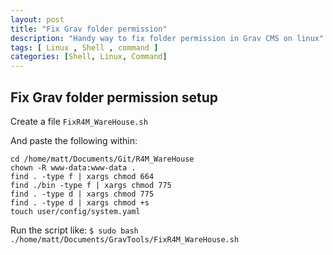 ```yaml
---
layout: post
title: "Fix Grav folder permission"
description: "Handy way to fix folder permission in Grav CMS on linux"
tags: [ Linux , Shell , command ]
categories: [Shell, Linux, Command]
---
```


## Fix Grav folder permission setup

Create a file `FixR4M_WareHouse.sh`

And paste the following within:

```
cd /home/matt/Documents/Git/R4M_WareHouse
chown -R www-data:www-data .
find . -type f | xargs chmod 664
find ./bin -type f | xargs chmod 775
find . -type d | xargs chmod 775
find . -type d | xargs chmod +s
touch user/config/system.yaml
```

Run the script like:
`$ sudo bash ./home/matt/Documents/GravTools/FixR4M_WareHouse.sh`